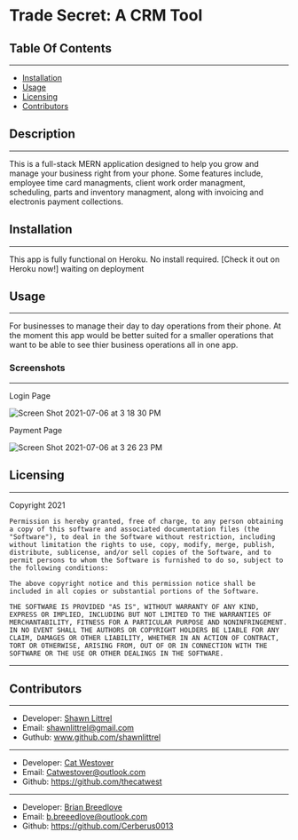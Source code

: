 # Trade Secret: A CRM Tool    



    
## Table Of Contents
---
* [Installation](#installation)
* [Usage](#usage)
* [Licensing](#licensing)
* [Contributors](#contributors)

    
## Description
---
This is a full-stack MERN application designed to help you grow and manage your business right from your phone. Some features include, employee time card managments, client work order managment, scheduling, parts and inventory managment, along with invoicing and electronis payment collections. 
    

    
## Installation
---
This app is fully functional on Heroku.  No install required.
[Check it out on Heroku now!] waiting on deployment


    
## Usage
---
For businesses to manage their day to day operations from their phone. At the moment this app would be better suited for a smaller operations that want to be able to see thier business operations all in one app.
### Screenshots
---
Login Page

![Screen Shot 2021-07-06 at 3 18 30 PM](https://user-images.githubusercontent.com/76604281/124673766-53491780-de6e-11eb-8f46-8fca9d469b76.png)

Payment Page

![Screen Shot 2021-07-06 at 3 26 23 PM](https://user-images.githubusercontent.com/76604281/124673890-8db2b480-de6e-11eb-8ab0-4b70de808fb8.png)
   
    
## Licensing
---
Copyright 2021  
    
    Permission is hereby granted, free of charge, to any person obtaining a copy of this software and associated documentation files (the "Software"), to deal in the Software without restriction, including without limitation the rights to use, copy, modify, merge, publish, distribute, sublicense, and/or sell copies of the Software, and to permit persons to whom the Software is furnished to do so, subject to the following conditions:  
        
    The above copyright notice and this permission notice shall be included in all copies or substantial portions of the Software. 
        
    THE SOFTWARE IS PROVIDED "AS IS", WITHOUT WARRANTY OF ANY KIND, EXPRESS OR IMPLIED, INCLUDING BUT NOT LIMITED TO THE WARRANTIES OF MERCHANTABILITY, FITNESS FOR A PARTICULAR PURPOSE AND NONINFRINGEMENT. IN NO EVENT SHALL THE AUTHORS OR COPYRIGHT HOLDERS BE LIABLE FOR ANY CLAIM, DAMAGES OR OTHER LIABILITY, WHETHER IN AN ACTION OF CONTRACT, TORT OR OTHERWISE, ARISING FROM, OUT OF OR IN CONNECTION WITH THE SOFTWARE OR THE USE OR OTHER DEALINGS IN THE SOFTWARE.


    
    
    

---



    
##  Contributors 
---
* Developer: [Shawn Littrel](www.github.com/shawnlittrel)
* Email: shawnlittrel@gmail.com 
* Guthub: www.github.com/shawnlittrel
---
* Developer: [Cat Westover](https://github.com/thecatwest)
* Email: Catwestover@outlook.com
* Github: https://github.com/thecatwest 
-------------------------------
* Developer: [Brian Breedlove](https://github.com/Cerberus0013)
* Email: b.breeedlove@outlook.com
* Github: https://github.com/Cerberus0013




    
    